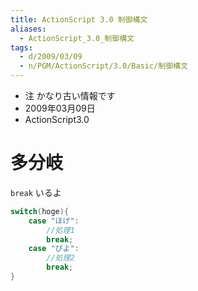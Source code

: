 ```yaml
---
title: ActionScript 3.0 制御構文
aliases:
  - ActionScript_3.0_制御構文
tags:
  - d/2009/03/09
  - n/PGM/ActionScript/3.0/Basic/制御構文
---
```


- 注 かなり古い情報です
- 2009年03月09日
- ActionScript3.0

多分岐
================================================================================
`break` いるよ

```actionscript
switch(hoge){
    case "ほげ":
        //処理1
        break;
    case "ぴよ":
        //処理2
        break;
}
```

